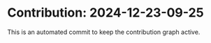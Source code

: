 # Contribution: 2024-12-23-09-25
This is an automated commit to keep the contribution graph active.
